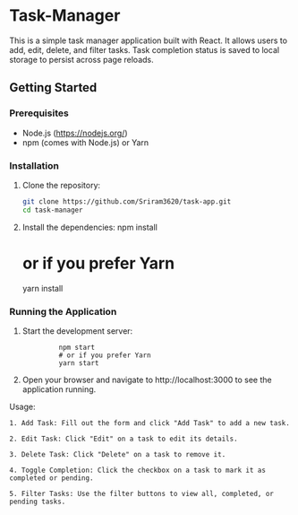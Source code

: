 # Task-Manager

This is a simple task manager application built with React. It allows users to add, edit, delete, and filter tasks. Task completion status is saved to local storage to persist across page reloads.

## Getting Started

### Prerequisites

- Node.js (https://nodejs.org/)
- npm (comes with Node.js) or Yarn

### Installation

1. Clone the repository:
   ```sh
   git clone https://github.com/Sriram3620/task-app.git
   cd task-manager

2. Install the dependencies:
    npm install
    # or if you prefer Yarn
    yarn install

### Running the Application

1. Start the development server:

                npm start
                # or if you prefer Yarn
                yarn start

2. Open your browser and navigate to http://localhost:3000 to see the application running.

Usage:

    1. Add Task: Fill out the form and click "Add Task" to add a new task.

    2. Edit Task: Click "Edit" on a task to edit its details.

    3. Delete Task: Click "Delete" on a task to remove it.

    4. Toggle Completion: Click the checkbox on a task to mark it as completed or pending.

    5. Filter Tasks: Use the filter buttons to view all, completed, or pending tasks.



